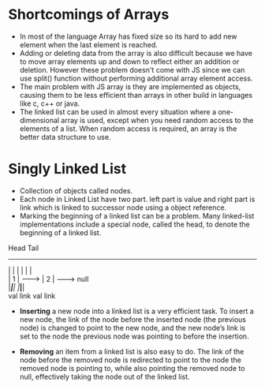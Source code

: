 # Shortcomings of Arrays

- In most of the language Array has fixed size so its hard to add new element when the last element is reached.
- Adding or deleting data from the array is also difficult because we have to move array elements up and down to reflect either an addition or deletion. However these problem doesn't come with JS since we can use split() function without performing additional array element access.
- The main problem with JS array is they are implemented as objects, causing them to be less efficient than arrays in other build in languages like c, c++ or java.
- The linked list can be used in almost every situation where a one-dimensional array is used, except when you need random access to the elements of a list. When random access is required, an array is the better data structure to use.

# Singly Linked List

- Collection of objects called nodes.
- Each node in Linked List have two part. left part is value and right part is link which is linked to successor node using a object reference.
- Marking the beginning of a linked list can be a problem. Many linked-list implementations include a special node, called the head, to denote the beginning of a linked list.

Head                    Tail
 ___ __      ___ __              
|   |  |    |   |  |                        
| 1 |  ---> | 2 |  ---> null             
|___|__|    |___|__|                 
 val  link   val  link


- <b>Inserting</b> a new node into a linked list is a very efficient task. To insert a new node, the link of the node before the inserted node (the previous node) is changed to point to the new node, and the new node’s link is set to the node the previous node was pointing to before the insertion.

- <b>Removing</b> an item from a linked list is also easy to do. The link of the node before the removed node is redirected to point to the node the removed node is pointing to, while also pointing the removed node to null, effectively taking the node out of the linked list.
